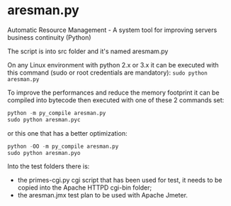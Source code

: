 # aresman.py
Automatic Resource Management - A system tool for improving servers business continuity (Python)


The script is into src folder and it's named aresmam.py

On any Linux environment with python 2.x or 3.x it can be executed with this 
command (sudo or root credentials are mandatory):
`sudo python aresman.py`

To improve the performances and reduce the memory footprint it can be compiled
into bytecode then executed with one of these 2 commands set:

```python
python -m py_compile aresman.py
sudo python aresman.pyc
```

or this one that has a better optimization:

```python
python -OO -m py_compile aresman.py
sudo python aresman.pyo
```

Into the test folders there is:
- the primes-cgi.py cgi script that has been used for test, it needs to be copied into the Apache HTTPD cgi-bin folder;
- the aresman.jmx test plan to be used with Apache Jmeter.
